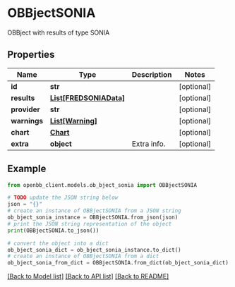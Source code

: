 # OBBjectSONIA

OBBject with results of type SONIA

## Properties

Name | Type | Description | Notes
------------ | ------------- | ------------- | -------------
**id** | **str** |  | [optional] 
**results** | [**List[FREDSONIAData]**](FREDSONIAData.md) |  | [optional] 
**provider** | **str** |  | [optional] 
**warnings** | [**List[Warning]**](Warning.md) |  | [optional] 
**chart** | [**Chart**](Chart.md) |  | [optional] 
**extra** | **object** | Extra info. | [optional] 

## Example

```python
from openbb_client.models.ob_bject_sonia import OBBjectSONIA

# TODO update the JSON string below
json = "{}"
# create an instance of OBBjectSONIA from a JSON string
ob_bject_sonia_instance = OBBjectSONIA.from_json(json)
# print the JSON string representation of the object
print(OBBjectSONIA.to_json())

# convert the object into a dict
ob_bject_sonia_dict = ob_bject_sonia_instance.to_dict()
# create an instance of OBBjectSONIA from a dict
ob_bject_sonia_from_dict = OBBjectSONIA.from_dict(ob_bject_sonia_dict)
```
[[Back to Model list]](../README.md#documentation-for-models) [[Back to API list]](../README.md#documentation-for-api-endpoints) [[Back to README]](../README.md)


